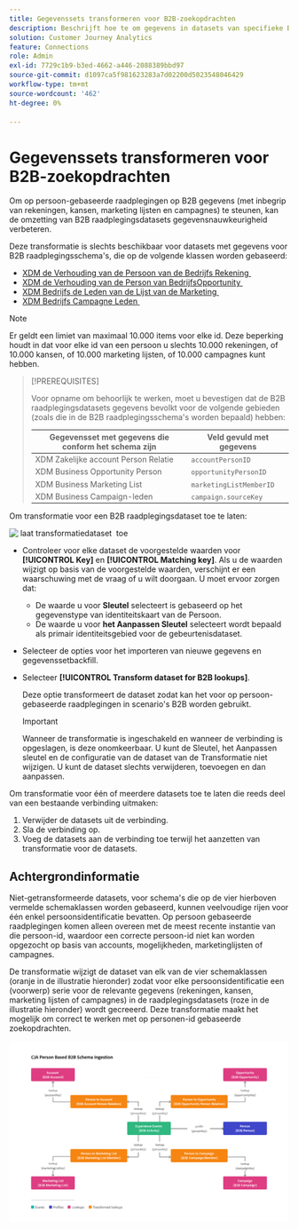 ```yaml
---
title: Gegevenssets transformeren voor B2B-zoekopdrachten
description: Beschrijft hoe te om gegevens in datasets van specifieke B2B raadplegingsschema's om te zetten
solution: Customer Journey Analytics
feature: Connections
role: Admin
exl-id: 7729c1b9-b3ed-4662-a446-2088389bbd97
source-git-commit: d1097ca5f981623283a7d02200d5023548046429
workflow-type: tm+mt
source-wordcount: '462'
ht-degree: 0%

---
```


# Gegevenssets transformeren voor B2B-zoekopdrachten

Om op persoon-gebaseerde raadplegingen op B2B gegevens (met inbegrip van rekeningen, kansen, marketing lijsten en campagnes) te steunen, kan de omzetting van B2B raadplegingsdatasets gegevensnauwkeurigheid verbeteren.

Deze transformatie is slechts beschikbaar voor datasets met gegevens voor B2B raadplegingsschema&#39;s, die op de volgende klassen worden gebaseerd:

* [&#x200B; XDM de Verhouding van de Persoon van de Bedrijfs Rekening &#x200B;](https://experienceleague.adobe.com/en/docs/experience-platform/xdm/classes/b2b/business-account-person-relation)
* [&#x200B; XDM de Verhouding van de Person van BedrijfsOpportunity &#x200B;](https://experienceleague.adobe.com/en/docs/experience-platform/xdm/classes/b2b/business-opportunity-person-relation)
* [&#x200B; XDM Bedrijfs de Leden van de Lijst van de Marketing &#x200B;](https://experienceleague.adobe.com/en/docs/experience-platform/xdm/classes/b2b/business-marketing-list-members)
* [&#x200B; XDM Bedrijfs Campagne Leden &#x200B;](https://experienceleague.adobe.com/en/docs/experience-platform/xdm/classes/b2b/business-campaign-members)

>[!NOTE]
>
>Er geldt een limiet van maximaal 10.000 items voor elke id. Deze beperking houdt in dat voor elke id van een persoon u slechts 10.000 rekeningen, of 10.000 kansen, of 10.000 marketing lijsten, of 10.000 campagnes kunt hebben.

>[!PREREQUISITES]
>
>Voor opname om behoorlijk te werken, moet u bevestigen dat de B2B raadplegingsdatasets gegevens bevolkt voor de volgende gebieden (zoals die in de B2B raadplegingsschema&#39;s worden bepaald) hebben:
>
>| Gegevensset met gegevens die conform het schema zijn | Veld gevuld met gegevens |
>|---|---|
>| XDM Zakelijke account Person Relatie | `accountPersonID` |
>| XDM Business Opportunity Person | `opportunityPersonID` |
>| XDM Business Marketing List | `marketingListMemberID` |
>| XDM Business Campaign-leden | `campaign.sourceKey` |
>

Om transformatie voor een B2B raadplegingsdataset toe te laten:

![&#x200B; laat transformatiedataset &#x200B;](/help/connections/assets/transform.gif) toe

* Controleer voor elke dataset de voorgestelde waarden voor **[!UICONTROL Key]** en **[!UICONTROL Matching key]**. Als u de waarden wijzigt op basis van de voorgestelde waarden, verschijnt er een waarschuwing met de vraag of u wilt doorgaan. U moet ervoor zorgen dat:

   * De waarde u voor **Sleutel** selecteert is gebaseerd op het gegevenstype van identiteitskaart van de Persoon.
   * De waarde u voor **het Aanpassen Sleutel** selecteert wordt bepaald als primair identiteitsgebied voor de gebeurtenisdataset.

* Selecteer de opties voor het importeren van nieuwe gegevens en gegevenssetbackfill.

* Selecteer **[!UICONTROL Transform dataset for B2B lookups]**.

  Deze optie transformeert de dataset zodat kan het voor op persoon-gebaseerde raadplegingen in scenario&#39;s B2B worden gebruikt.


  >[!IMPORTANT]
  >
  >Wanneer de transformatie is ingeschakeld en wanneer de verbinding is opgeslagen, is deze onomkeerbaar. U kunt de Sleutel, het Aanpassen sleutel en de configuratie van de dataset van de Transformatie niet wijzigen. U kunt de dataset slechts verwijderen, toevoegen en dan aanpassen.

Om transformatie voor één of meerdere datasets toe te laten die reeds deel van een bestaande verbinding uitmaken:

1. Verwijder de datasets uit de verbinding.
1. Sla de verbinding op.
1. Voeg de datasets aan de verbinding toe terwijl het aanzetten van transformatie voor de datasets.

## Achtergrondinformatie

Niet-getransformeerde datasets, voor schema&#39;s die op de vier hierboven vermelde schemaklassen worden gebaseerd, kunnen veelvoudige rijen voor één enkel persoonsidentificatie bevatten. Op persoon gebaseerde raadplegingen komen alleen overeen met de meest recente instantie van die persoon-id, waardoor een correcte persoon-id niet kan worden opgezocht op basis van accounts, mogelijkheden, marketinglijsten of campagnes.

De transformatie wijzigt de dataset van elk van de vier schemaklassen (oranje in de illustratie hieronder) zodat voor elke persoonsidentificatie een (voorwerp) serie voor de relevante gegevens (rekeningen, kansen, marketing lijsten of campagnes) in de raadplegingsdatasets (roze in de illustratie hieronder) wordt gecreeerd. Deze transformatie maakt het mogelijk om correct te werken met op personen-id gebaseerde zoekopdrachten.

![&#x200B; B2B- schema&#39;s &#x200B;](./assets/b2b-schemas.svg)
